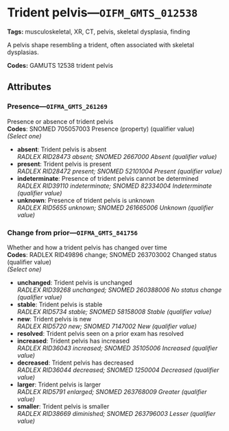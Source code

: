 # Trident pelvis—`OIFM_GMTS_012538`

**Tags:** musculoskeletal, XR, CT, pelvis, skeletal dysplasia, finding

A pelvis shape resembling a trident, often associated with skeletal dysplasias.

**Codes:** GAMUTS 12538 trident pelvis

## Attributes

### Presence—`OIFMA_GMTS_261269`

Presence or absence of trident pelvis  
**Codes**: SNOMED 705057003 Presence (property) (qualifier value)  
*(Select one)*

- **absent**: Trident pelvis is absent  
_RADLEX RID28473 absent; SNOMED 2667000 Absent (qualifier value)_
- **present**: Trident pelvis is present  
_RADLEX RID28472 present; SNOMED 52101004 Present (qualifier value)_
- **indeterminate**: Presence of trident pelvis cannot be determined  
_RADLEX RID39110 indeterminate; SNOMED 82334004 Indeterminate (qualifier value)_
- **unknown**: Presence of trident pelvis is unknown  
_RADLEX RID5655 unknown; SNOMED 261665006 Unknown (qualifier value)_

### Change from prior—`OIFMA_GMTS_841756`

Whether and how a trident pelvis has changed over time  
**Codes**: RADLEX RID49896 change; SNOMED 263703002 Changed status (qualifier value)  
*(Select one)*

- **unchanged**: Trident pelvis is unchanged  
_RADLEX RID39268 unchanged; SNOMED 260388006 No status change (qualifier value)_
- **stable**: Trident pelvis is stable  
_RADLEX RID5734 stable; SNOMED 58158008 Stable (qualifier value)_
- **new**: Trident pelvis is new  
_RADLEX RID5720 new; SNOMED 7147002 New (qualifier value)_
- **resolved**: Trident pelvis seen on a prior exam has resolved  
- **increased**: Trident pelvis has increased  
_RADLEX RID36043 increased; SNOMED 35105006 Increased (qualifier value)_
- **decreased**: Trident pelvis has decreased  
_RADLEX RID36044 decreased; SNOMED 1250004 Decreased (qualifier value)_
- **larger**: Trident pelvis is larger  
_RADLEX RID5791 enlarged; SNOMED 263768009 Greater (qualifier value)_
- **smaller**: Trident pelvis is smaller  
_RADLEX RID38669 diminished; SNOMED 263796003 Lesser (qualifier value)_